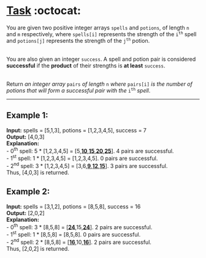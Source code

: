 # <a href="https://leetcode.com/problems/successful-pairs-of-spells-and-potions/">Task</a> :octocat:

You are given two positive integer arrays ```spells``` and ```potions```, of length ```n``` and ```m``` respectively, where ```spells[i]``` 
represents the strength of the <code>i<sup>th</sup></code> spell and ```potions[j]``` represents the strength of the <code>j<sup>th</sup></code> potion.
<br><br>

You are also given an integer ```success```. A spell and potion pair is considered **successful** if the **product** of their strengths is 
**at least** ```success```.
<br><br>

Return *an integer array* ```pairs``` *of length* ```n``` *where* ```pairs[i]``` *is the number of potions that will form a 
successful pair with the* <code>i<sup>th</sup></code> *spell*.

<hr></hr>

## Example 1:
**Input:** spells = [5,1,3], potions = [1,2,3,4,5], success = 7 <br>
**Output:** [4,0,3] <br>
**Explanation:** <br>
\- 0<sup>th</sup> spell: 5 * [1,2,3,4,5] = [5,<ins>**10**</ins>,<ins>**15**</ins>,<ins>**20**</ins>,<ins>**25**</ins>]. 4 pairs are successful. <br>
\- 1<sup>st</sup> spell: 1 * [1,2,3,4,5] = [1,2,3,4,5].     0 pairs are successful. <br>
\- 2<sup>nd</sup> spell: 3 * [1,2,3,4,5] = [3,6,<ins>**9**</ins>,<ins>**12**</ins>,<ins>**15**</ins>].   3 pairs are successful. <br>
Thus, [4,0,3] is returned. <br>

## Example 2:
**Input:** spells = [3,1,2], potions = [8,5,8], success = 16 <br>
**Output:** [2,0,2] <br>
**Explanation:** <br>
\- 0<sup>th</sup> spell: 3 * [8,5,8] = [<ins>**24**</ins>,15,<ins>**24**</ins>]. 2 pairs are successful. <br>
\- 1<sup>st</sup>  spell: 1 * [8,5,8] = [8,5,8]. 0 pairs are successful. <br>
\- 2<sup>nd</sup> spell: 2 * [8,5,8] = [<ins>**16**</ins>,10,<ins>**16**</ins>]. 2 pairs are successful. <br>
Thus, [2,0,2] is returned.
